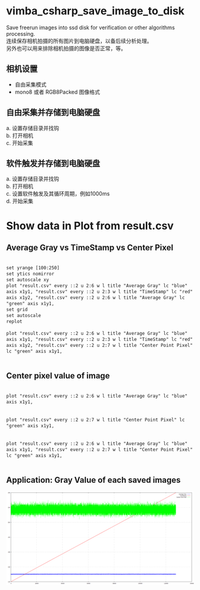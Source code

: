 # vimba_csharp_save_image_to_disk
Save freerun images into ssd disk for verification or other algorithms processing.  
连续保存相机拍摄的所有图片到电脑硬盘，以备后续分析处理。  
另外也可以用来排除相机拍摄的图像是否正常，等。  

## 相机设置
* 自由采集模式  
* mono8 或者 RGB8Packed 图像格式  

## 自由采集并存储到电脑硬盘
a. 设置存储目录并找钩  
b. 打开相机  
c. 开始采集  

## 软件触发并存储到电脑硬盘
a. 设置存储目录并找钩  
b. 打开相机  
c. 设置软件触发及其循环周期，例如1000ms  
d. 开始采集  

# Show data in Plot from result.csv


## Average Gray vs TimeStamp vs Center Pixel

```

set yrange [100:250]
set ytics nomirror 
set autoscale xy
plot "result.csv" every ::2 u 2:6 w l title "Average Gray" lc "blue" axis x1y1, "result.csv" every ::2 u 2:3 w l title "TimeStamp" lc "red" axis x1y2, "result.csv" every ::2 u 2:6 w l title "Average Gray" lc "green" axis x1y1, 
set grid 
set autoscale
replot 

plot "result.csv" every ::2 u 2:6 w l title "Average Gray" lc "blue" axis x1y1, "result.csv" every ::2 u 2:3 w l title "TimeStamp" lc "red" axis x1y2, "result.csv" every ::2 u 2:7 w l title "Center Point Pixel" lc "green" axis x1y1,   


```


## Center pixel value of image

```

plot "result.csv" every ::2 u 2:6 w l title "Average Gray" lc "blue" axis x1y1, 


plot "result.csv" every ::2 u 2:7 w l title "Center Point Pixel" lc "green" axis x1y1, 


plot "result.csv" every ::2 u 2:6 w l title "Average Gray" lc "blue" axis x1y1, "result.csv" every ::2 u 2:7 w l title "Center Point Pixel" lc "green" axis x1y1, 


```

## Application: Gray Value of each saved images  
![AVT-frames-stability.png](AVT-frames-stability.png)


